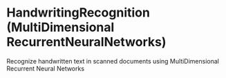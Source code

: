 # HandwritingRecognition (MultiDimensional RecurrentNeuralNetworks)
Recognize handwritten text in scanned documents using MultiDimensional Recurrent Neural Networks
